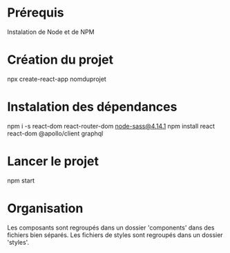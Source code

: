 # Prérequis

Instalation de Node et de NPM

# Création du projet

npx create-react-app nomduprojet

# Instalation des dépendances

npm i -s react-dom react-router-dom node-sass@4.14.1
npm install react react-dom @apollo/client graphql

# Lancer le projet

npm start

# Organisation

Les composants sont regroupés dans un dossier 'components' dans des fichiers bien séparés.
Les fichiers de styles sont regroupés dans un dossier 'styles'.
